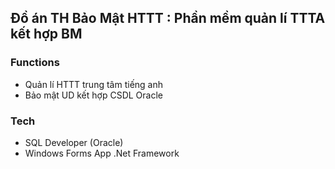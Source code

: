 
## Đồ án TH Bảo Mật HTTT : Phần mềm quản lí TTTA kết hợp BM


### Functions

- Quản lí HTTT trung tâm tiếng anh 
- Bảo mật UD kết hợp CSDL Oracle


### Tech
- SQL Developer (Oracle)
- Windows Forms App .Net Framework


